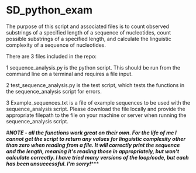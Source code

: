 # SD_python_exam

The purpose of this script and associated files is to count observed substrings of a specified length of a sequence of nucleotides, count possible substrings of a specified length, and calculate the linguistic complexity of a sequence of nucleotides.  

There are 3 files included in the repo:    
      
1 sequence_analysis.py is the python script. This should be run from the command line on a terminal and requires a file input.     

2 test_sequence_analysis.py is the test script, which tests the functions in the sequence_analysis script for errors.    

3 Example_sequences.txt is a file of example sequences to be used with the sequence_analysis script. Please download the file locally and provide the appropriate filepath to the file on your machine or server when running the sequence_analysis script.    

#***NOTE - all the functions work great on their own. For the life of me I cannot get the script to return any values for linguistic complexity other than zero when reading from a file. It will correctly print the sequence and the length, meaning it's reading those in appropriately, but won't calculate correctly. I have tried many versions of the loop/code, but each has been unsuccessful. I'm sorry!******
